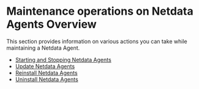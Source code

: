 # Maintenance operations on Netdata Agents Overview

This section provides information on various actions you can take while maintaining a Netdata Agent.

- [Starting and Stopping Netdata Agents](/docs/netdata-agent/start-stop-restart.md)
- [Update Netdata Agents](/packaging/installer/UPDATE.md)
- [Reinstall Netdata Agents](/packaging/installer/REINSTALL.md)
- [Uninstall Netdata Agents](/packaging/installer/UNINSTALL.md)
